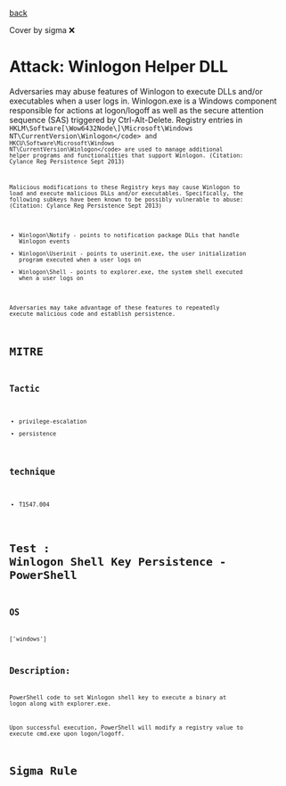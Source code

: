 [back](../index.md)

Cover by sigma :x: 

# Attack: Winlogon Helper DLL

 Adversaries may abuse features of Winlogon to execute DLLs and/or executables when a user logs in. Winlogon.exe is a Windows component responsible for actions at logon/logoff as well as the secure attention sequence (SAS) triggered by Ctrl-Alt-Delete. Registry entries in <code>HKLM\Software[\\Wow6432Node\\]\Microsoft\Windows NT\CurrentVersion\Winlogon\</code> and <code>HKCU\Software\Microsoft\Windows NT\CurrentVersion\Winlogon\</code> are used to manage additional helper programs and functionalities that support Winlogon. (Citation: Cylance Reg Persistence Sept 2013) 

Malicious modifications to these Registry keys may cause Winlogon to load and execute malicious DLLs and/or executables. Specifically, the following subkeys have been known to be possibly vulnerable to abuse: (Citation: Cylance Reg Persistence Sept 2013)

* Winlogon\Notify - points to notification package DLLs that handle Winlogon events
* Winlogon\Userinit - points to userinit.exe, the user initialization program executed when a user logs on
* Winlogon\Shell - points to explorer.exe, the system shell executed when a user logs on

Adversaries may take advantage of these features to repeatedly execute malicious code and establish persistence.

# MITRE
## Tactic
  - privilege-escalation
  - persistence

## technique
  - T1547.004

# Test : Winlogon Shell Key Persistence - PowerShell

## OS

 ['windows']

## Description:

 PowerShell code to set Winlogon shell key to execute a binary at logon along with explorer.exe.

Upon successful execution, PowerShell will modify a registry value to execute cmd.exe upon logon/logoff.


# Sigma Rule
